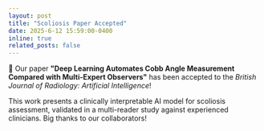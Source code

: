 ```yaml
---
layout: post
title: "Scoliosis Paper Accepted"
date: 2025-6-12 15:59:00-0400
inline: true
related_posts: false
---
```


🎉 Our paper **"Deep Learning Automates Cobb Angle Measurement Compared with Multi-Expert Observers"** has been accepted to the *British Journal of Radiology: Artificial Intelligence*!

This work presents a clinically interpretable AI model for scoliosis assessment, validated in a multi-reader study against experienced clinicians. Big thanks to our collaborators!